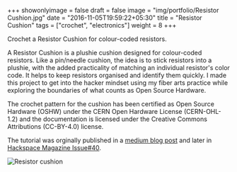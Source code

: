 +++
showonlyimage = false
draft = false
image = "img/portfolio/Resistor Cushion.jpg"
date = "2016-11-05T19:59:22+05:30"
title = "Resistor Cushion"
tags = ["crochet", "electronics"]
weight = 8
+++

Crochet a Resistor Cushion for colour-coded resistors.
<!--more-->

A Resistor Cushion is a plushie cushion designed for colour-coded resistors. Like a pin/needle cushion, the idea is to stick resistors into a plushie, with the added practicality of matching an individual resistor's color code. It helps to keep resistors organised and identify them quickly. I made this project to get into the hacker mindset using my fiber arts practice while exploring the boundaries of what counts as Open Source Hardware.   

The crochet pattern for the cushion has been certified as Open Source Hardware (OSHW) under the CERN Open Hardware License (CERN-OHL-1.2) and the documentation is licensed under the Creative Commons Attributions (CC-BY-4.0) license.

The tutorial was orginally published in a [medium blog post](https://anu1905.medium.com/crochet-your-own-resistor-cushion-553080158f48) and later in [Hackspace Magazine Issue#40](https://hackspace.raspberrypi.com/issues/40). 

![Resistor cushion](/img/portfolio/resistor_cushion1.jpg)